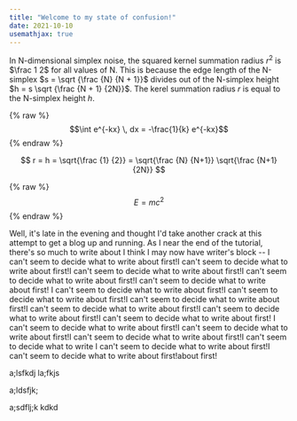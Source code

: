 ```yaml
---
title: "Welcome to my state of confusion!"
date: 2021-10-10
usemathjax: true
---
```



In N-dimensional simplex noise, the squared kernel summation radius $r^2$ is $\frac 1 2$
for all values of N. This is because the edge length of the N-simplex $s = \sqrt {\frac {N} {N + 1}}$
divides out of the N-simplex height $h = s \sqrt {\frac {N + 1} {2N}}$.
The kerel summation radius $r$ is equal to the N-simplex height $h$.

{% raw %}
$$\int e^{-kx} \, dx = -\frac{1}{k} e^{-kx}$$
{% endraw %}

$$ r = h = \sqrt{\frac {1} {2}} = \sqrt{\frac {N} {N+1}} \sqrt{\frac {N+1} {2N}} $$

{% raw %}
$$E=mc^2$$
{% endraw %}


Well, it's late in the evening and thought I'd take another crack at this attempt to get a blog up and running.  As I near the end of the tutorial,
there's so much to write about I think I may now have writer's block -- I can't seem to decide what to write about first!I can't seem to decide what to
write about first!I can't seem to decide what to write about first!I can't seem to decide what to write about first!I can't seem to decide what to write about first!
I can't seem to decide what to write about first!I can't seem to decide what to write about first!I can't seem to decide what to write about first!I can't 
seem to decide what to write about first!I can't seem to decide what to write about first!I can't seem to decide what to write about first!
I can't seem to decide what to write about first!I can't seem to decide what to write about first!I can't seem to decide what to write about first!I can't seem to decide what to write 
I can't seem to decide what to write about first!I can't seem to decide what to write about first!about first!

a;lsfkdj
la;fkjs

a;ldsfjk;

a;sdflj;k
kdkd
